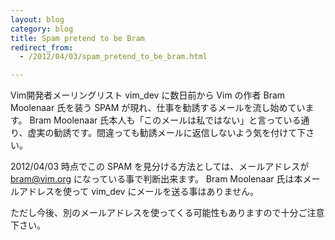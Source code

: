 ```yaml
---
layout: blog
category: blog
title: Spam pretend to be Bram
redirect_from:
  - /2012/04/03/spam_pretend_to_be_bram.html

---
```


Vim開発者メーリングリスト vim\_dev に数日前から Vim の作者 Bram Moolenaar 氏を装う SPAM が現れ、仕事を勧誘するメールを流し始めています。
Bram Moolenaar 氏本人も「このメールは私ではない」と言っている通り、虚実の勧誘です。間違っても勧誘メールに返信しないよう気を付けて下さい。

2012/04/03 時点でこの SPAM を見分ける方法としては、メールアドレスが bram@vim.org になっている事で判断出来ます。
Bram Moolenaar 氏は本メールアドレスを使って vim\_dev にメールを送る事はありません。

ただし今後、別のメールアドレスを使ってくる可能性もありますので十分ご注意下さい。
